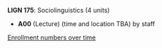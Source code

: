 **LIGN 175**: Sociolinguistics (4 units)

- **A00** (Lecture) (time and location TBA) by staff

[Enrollment numbers over time](./LIGN175.tsv)
